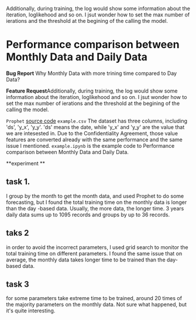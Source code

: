 

Additionally, during training, the log would show some information about the iteration, loglikehood and so on. I jsut wonder how to set the max number of ierations and the threshold at the begining of the calling the model.


# Performance comparison between Monthly Data and Daily Data

**Bug Report** Why Monthly Data with more trining time compared to Day Data?

**Feature Request**Additionally, during training, the log would show some information about the iteration, loglikehood and so on. I jsut wonder how to set the max number of ierations and the threshold at the begining of the calling the model.

`Prophet` [source code](https://github.com/facebook/prophet)
`example.csv` The dataset has three columns, including 'ds', 'y_x', 'y_y'. 'ds' means the date, while 'y_x' and 'y_y' are the value that we are intesested in. Due to the Confidentiality Agreement, those value features are converted already with the same performance and the same issue I mentioned.
`example.ipynb` is the example code to Performance comparison between Monthly Data and Daily Data.

**experiment **

## task 1.
I group by the month to get the month data, and used Prophet to do some forecasting, but I found the total training time on the monthly data is longer than the day -based data. Usually, the more data, the longer time. 3 years daily data sums up to 1095 records and groups by up to 36 records. 

## taks 2
 in order to avoid the incorrect parameters, I used grid search to monitor the total training time on different parameters. I found the same issue that on average,  the monthly data takes longer time to be trained than the day-based data.
 
 ## task 3
  for some parameters take extreme time to be trained, around 20 times of the majority parameters on the monthly data. Not sure what happened, but it's quite interesting.
 
  
